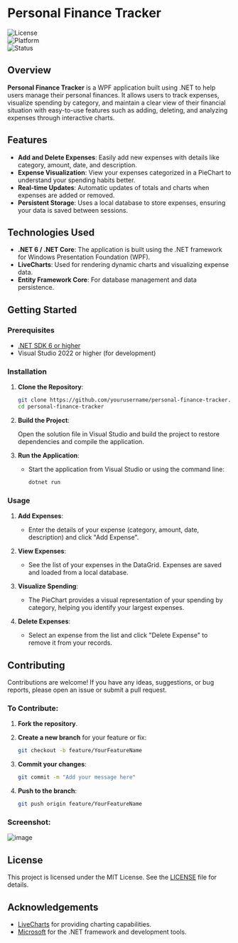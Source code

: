 # Personal Finance Tracker

![License](https://img.shields.io/badge/license-MIT-green)  
![Platform](https://img.shields.io/badge/platform-.NET%20WPF-blue)  
![Status](https://img.shields.io/badge/status-active-brightgreen)

## Overview

**Personal Finance Tracker** is a WPF application built using .NET to help users manage their personal finances. It allows users to track expenses, visualize spending by category, and maintain a clear view of their financial situation with easy-to-use features such as adding, deleting, and analyzing expenses through interactive charts.

## Features

- **Add and Delete Expenses**: Easily add new expenses with details like category, amount, date, and description.
- **Expense Visualization**: View your expenses categorized in a PieChart to understand your spending habits better.
- **Real-time Updates**: Automatic updates of totals and charts when expenses are added or removed.
- **Persistent Storage**: Uses a local database to store expenses, ensuring your data is saved between sessions.

## Technologies Used

- **.NET 6 / .NET Core**: The application is built using the .NET framework for Windows Presentation Foundation (WPF).
- **LiveCharts**: Used for rendering dynamic charts and visualizing expense data.
- **Entity Framework Core**: For database management and data persistence.

## Getting Started

### Prerequisites

- [.NET SDK 6 or higher](https://dotnet.microsoft.com/download)
- Visual Studio 2022 or higher (for development)

### Installation

1. **Clone the Repository**:

    ```bash
    git clone https://github.com/yourusername/personal-finance-tracker.git
    cd personal-finance-tracker
    ```

2. **Build the Project**:

    Open the solution file in Visual Studio and build the project to restore dependencies and compile the application.

3. **Run the Application**:

    - Start the application from Visual Studio or using the command line:

      ```bash
      dotnet run
      ```

### Usage

1. **Add Expenses**:
   - Enter the details of your expense (category, amount, date, description) and click "Add Expense".

2. **View Expenses**:
   - See the list of your expenses in the DataGrid. Expenses are saved and loaded from a local database.

3. **Visualize Spending**:
   - The PieChart provides a visual representation of your spending by category, helping you identify your largest expenses.

4. **Delete Expenses**:
   - Select an expense from the list and click "Delete Expense" to remove it from your records.

## Contributing

Contributions are welcome! If you have any ideas, suggestions, or bug reports, please open an issue or submit a pull request.

### To Contribute:

1. **Fork the repository**.
2. **Create a new branch** for your feature or fix:

    ```bash
    git checkout -b feature/YourFeatureName
    ```

3. **Commit your changes**:

    ```bash
    git commit -m "Add your message here"
    ```

4. **Push to the branch**:

    ```bash
    git push origin feature/YourFeatureName
    ```

### Screenshot:
 ![image](https://github.com/user-attachments/assets/6316d1f9-896e-41bd-902b-836e0139e998)


## License

This project is licensed under the MIT License. See the [LICENSE](LICENSE) file for details.

## Acknowledgements

- [LiveCharts](https://lvcharts.net/) for providing charting capabilities.
- [Microsoft](https://dotnet.microsoft.com/) for the .NET framework and development tools.
